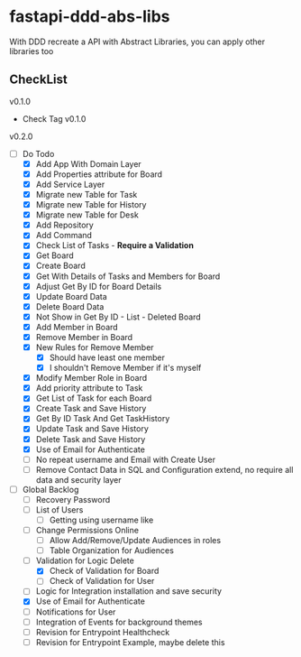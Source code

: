# fastapi-ddd-abs-libs

With DDD recreate a API with Abstract Libraries, you can apply other libraries too

## CheckList

v0.1.0

- Check Tag v0.1.0

v0.2.0

- [ ] Do Todo
    - [X] Add App With Domain Layer
    - [X] Add Properties attribute for Board
    - [X] Add Service Layer
    - [X] Migrate new Table for Task
    - [X] Migrate new Table for History
    - [X] Migrate new Table for Desk
    - [X] Add Repository
    - [X] Add Command
    - [X] Check List of Tasks - **Require a Validation**
    - [X] Get Board
    - [X] Create Board
    - [X] Get With Details of Tasks and Members for Board
    - [X] Adjust Get By ID for Board Details
    - [X] Update Board Data
    - [X] Delete Board Data
    - [X] Not Show in Get By ID - List - Deleted Board
    - [X] Add Member in Board
    - [X] Remove Member in Board
    - [X] New Rules for Remove Member
        - [X] Should have least one member
        - [X] I shouldn't Remove Member if it's myself
    - [X] Modify Member Role in Board
    - [X] Add priority attribute to Task
    - [X] Get List of Task for each Board
    - [X] Create Task and Save History
    - [X] Get By ID Task And Get TaskHistory
    - [X] Update Task and Save History
    - [X] Delete Task and Save History
    - [X] Use of Email for Authenticate
    - [ ] No repeat username and Email with Create User
    - [ ] Remove Contact Data in SQL and Configuration extend, no require all data and security layer
- [ ] Global Backlog
    - [ ] Recovery Password
    - [ ] List of Users
        - [ ] Getting using username like
    - [ ] Change Permissions Online
        - [ ] Allow Add/Remove/Update Audiences in roles
        - [ ] Table Organization for Audiences
    - [ ] Validation for Logic Delete
        - [X] Check of Validation for Board
        - [ ] Check of Validation for User
    - [ ] Logic for Integration installation and save security
    - [X] Use of Email for Authenticate
    - [ ] Notifications for User
    - [ ] Integration of Events for background themes
    - [ ] Revision for Entrypoint Healthcheck
    - [ ] Revision for Entrypoint Example, maybe delete this